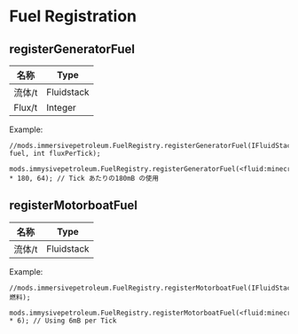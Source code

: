 # Fuel Registration

## registerGeneratorFuel

| 名称     | Type                                        |
| ------ | ------------------------------------------- |
| 流体/t   | Fluidstack |
| Flux/t | Integer                                     |

Example:
```ZenScript
//mods.immersivepetroleum.FuelRegistry.registerGeneratorFuel(IFluidStack fuel, int fluxPerTick);

mods.immysivepetroleum.FuelRegistry.registerGeneratorFuel(<fluid:minecraft:water> * 180, 64); // Tick あたりの180mB の使用
```

## registerMotorboatFuel

| 名称   | Type                                        |
| ---- | ------------------------------------------- |
| 流体/t | Fluidstack |

Example:
```ZenScript
//mods.immersivepetroleum.FuelRegistry.registerMotorboatFuel(IFluidStack燃料);

mods.immysivepetroleum.FuelRegistry.registerMotorboatFuel(<fluid:minecraft:water> * 6); // Using 6mB per Tick
```
